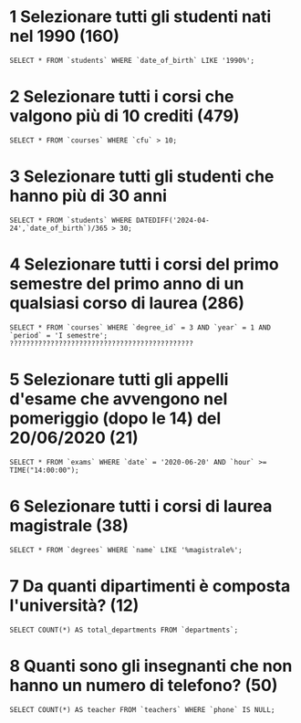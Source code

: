 # 1 Selezionare tutti gli studenti nati nel 1990 (160)

    SELECT * FROM `students` WHERE `date_of_birth` LIKE '1990%';


# 2 Selezionare tutti i corsi che valgono più di 10 crediti (479)

    SELECT * FROM `courses` WHERE `cfu` > 10;


# 3 Selezionare tutti gli studenti che hanno più di 30 anni

    SELECT * FROM `students` WHERE DATEDIFF('2024-04-24',`date_of_birth`)/365 > 30;


# 4 Selezionare tutti i corsi del primo semestre del primo anno di un qualsiasi corso di laurea (286)

    SELECT * FROM `courses` WHERE `degree_id` = 3 AND `year` = 1 AND `period` = 'I semestre';   ?????????????????????????????????????????????


# 5 Selezionare tutti gli appelli d'esame che avvengono nel pomeriggio (dopo le 14) del 20/06/2020 (21)

    SELECT * FROM `exams` WHERE `date` = '2020-06-20' AND `hour` >= TIME("14:00:00");


# 6 Selezionare tutti i corsi di laurea magistrale (38)

    SELECT * FROM `degrees` WHERE `name` LIKE '%magistrale%';


# 7 Da quanti dipartimenti è composta l'università? (12)

    SELECT COUNT(*) AS total_departments FROM `departments`;


# 8 Quanti sono gli insegnanti che non hanno un numero di telefono? (50)

    SELECT COUNT(*) AS teacher FROM `teachers` WHERE `phone` IS NULL;